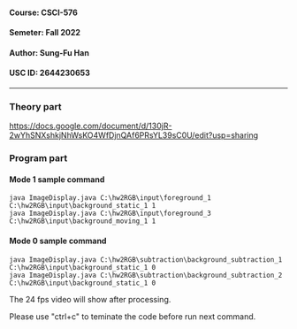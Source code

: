 #### Course: CSCI-576
#### Semeter: Fall 2022
#### Author: Sung-Fu Han
#### USC ID: 2644230653 
---
### Theory part
https://docs.google.com/document/d/130jR-2wYhSNXshkjNhWsKO4WfDjnQAf6PRsYL39sC0U/edit?usp=sharing

### Program part
#### Mode 1 sample command
    java ImageDisplay.java C:\hw2RGB\input\foreground_1 C:\hw2RGB\input\background_static_1 1
    java ImageDisplay.java C:\hw2RGB\input\foreground_3 C:\hw2RGB\input\background_moving_1 1

#### Mode 0 sample command
    java ImageDisplay.java C:\hw2RGB\subtraction\background_subtraction_1 C:\hw2RGB\input\background_static_1 0
    java ImageDisplay.java C:\hw2RGB\subtraction\background_subtraction_2 C:\hw2RGB\input\background_static_1 0

The 24 fps video will show after processing.

Please use "ctrl+c" to teminate the code before run next command.
